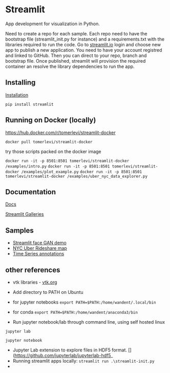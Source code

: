 # Streamlit

App development for visualization in Python. 

Need to create a repo for each sample. Each repo need to have the bootstrap file (streamlit_init.py for instance) and a requirements.txt with the libraries required to run the code. 
Go to [streamlit.io](https://share.streamlit.io) login and choose new app to publish a new application. You need to have your account registred and linked to GitHub. Then you can direct to your repo, branch and bootstrap file. 
Once published, streamlit will provision the required container an resolve the library dependencies to run the app. 




## Installing
[Installation](https://docs.streamlit.io/library/get-started/installation)

`pip install streamlit`


## Running on Docker (locally)

https://hub.docker.com/r/tomerlevi/streamlit-docker

`docker pull tomerlevi/streamlit-docker`

try those scripts packed on the docker image

`docker run -it -p 8501:8501 tomerlevi/streamlit-docker /examples/intro.py`
`docker run -it -p 8501:8501 tomerlevi/streamlit-docker /examples/plot_example.py`
`docker run -it -p 8501:8501 tomerlevi/streamlit-docker /examples/uber_nyc_data_explorer.py`





## Documentation
[Docs](https://docs.streamlit.io/library/get-started)


[Streamlit Galleries](https://streamlit.io/gallery)

## Samples

- [Streamlit face GAN demo](https://share.streamlit.io/streamlit/demo-face-gan/)
- [NYC Uber Rideshare map](https://share.streamlit.io/streamlit/demo-uber-nyc-pickups/main)
- [Time Series annotations](https://share.streamlit.io/streamlit/example-app-time-series-annotation/main)


## other references
- vtk libraries - [vtk.org](https://vtk.org/)
- Add directory to PATH on Ubuntu
- for jupyter notebooks 
`export PATH=$PATH:/home/wandent/.local/bin`
- for conda
`export PATH=$PATH:/home/wandent/anaconda3/bin`

- Run jupyter notebook/lab through command line, using self hosted linux

`jupyter lab`

`jupyter notebook`


- Jupyter Lab extension to explore files in HDF5 format. [](https://github.com/jupyterlab/jupyterlab-hdf5_
- Running streamlit apps locally: 
        `streamlit run .\streamlit-init.py`
- 